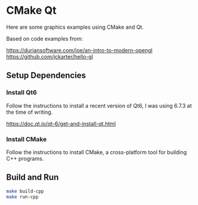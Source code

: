 # CMake Qt

Here are some graphics examples using CMake and Qt.

Based on code examples from:

https://duriansoftware.com/joe/an-intro-to-modern-opengl
https://github.com/jckarter/hello-gl

## Setup Dependencies

### Install Qt6

Follow the instructions to install a recent version of Qt6, I was using 6.7.3 at the time of writing.

https://doc.qt.io/qt-6/get-and-install-qt.html

### Install CMake

Follow the instructions to install CMake, a cross-platform tool for building C++ programs.

## Build and Run

```bash
make build-cpp
make run-cpp
```

